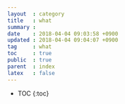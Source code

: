 ```yaml
---
layout  : category
title   : what
summary :
date    : 2018-04-04 09:03:58 +0900
updated : 2018-04-04 09:04:07 +0900
tag     : what
toc     : true
public  : true
parent  : index
latex   : false
---
```

* TOC
{:toc}
